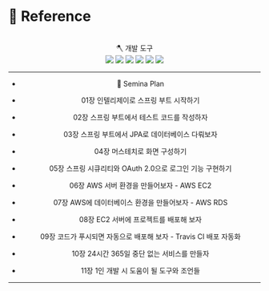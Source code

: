 
  
# 📜 Reference 
 
<div align="center">
   <br> 
 🪓 개발 도구 
  <br/>
<img src="https://img.shields.io/badge/Java-blue?style=flat&logo=Avast&logoColor=1E8CBE"/> <img src="https://img.shields.io/badge/Spring-green?style=flat&logo=Spring&logoColor=6DB33F"/>  <img src="https://img.shields.io/badge/AmazonEC2-orange?style=flat&logo=AmazonEC2&logoColor=FF9900"/>
<img src="https://img.shields.io/badge/AmazonRDS-purple?style=flat&logo=AmazonRDS&logoColor=527FFF"/>
<img src="https://img.shields.io/badge/SpringSecurity-peacockgreen?style=flat&logo=SpringSecurity&logoColor=6DB33F"/>
<img src="https://img.shields.io/badge/IntelliJ-black?style=flat&logo=IntelliJ&logoColor=000000"/>
</div>

<div align="center"> 
 
 ________________________________________________________________________________________________________ 


-  🥽 Semina Plan

- 01장 인텔리제이로 스프링 부트 시작하기

- 02장 스프링 부트에서 테스트 코드를 작성하자
 
- 03장 스프링 부트에서 JPA로 데이터베이스 다뤄보자
 
- 04장 머스테치로 화면 구성하기
 
- 05장 스프링 시큐리티와 OAuth 2.0으로 로그인 기능 구현하기
 
- 06장 AWS 서버 환경을 만들어보자 - AWS EC2
 
- 07장 AWS에 데이터베이스 환경을 만들어보자 - AWS RDS
 
- 08장 EC2 서버에 프로젝트를 배포해 보자
 
- 09장 코드가 푸시되면 자동으로 배포해 보자 - Travis CI 배포 자동화
 
- 10장 24시간 365일 중단 없는 서비스를 만들자
 
- 11장 1인 개발 시 도움이 될 도구와 조언들
_______________________________________________________________________________________________________________ 
</div>

